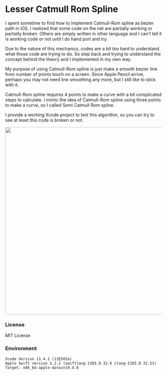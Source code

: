 # Lesser Catmull Rom Spline


I spent sometime to find how to implement Catmull-Rom spline as bezier path in iOS.  I realized that some code on the net are partially working or partially broken.  Others are simply written in other language and I can't tell it is working code or not until I do hand port and try.

Due to the nature of this mechanics, codes are a bit too hard to understand what those code are trying to do.  So step back and trying to understand the concept behind the theory and I implemented in my own way.

My purpose of using Catmull-Rom spline is just make a smooth bezier line from number of points touch on a screen.  Since Apple Pencil arrive, perhaps you may not need line smoothing any more, but I still like to stick with it.

Catmull-Rom spline requires 4 points to make a curve with a bit complicated steps to calculate.  I mimic the idea of Catmull-Rom spline using three points to make a curve, so I called Semi Catmull Rom spline.

I provide a working Xcode project to test this algorithm, so you can try to see at least this code is broken or not.

<img width=600 src="https://qiita-image-store.s3.ap-northeast-1.amazonaws.com/0/65634/8a3f5ebb-8758-e606-af04-487439b9f2ef.png"/>

### License

MIT License

### Environment

```.log
Xcode Version 11.4.1 (11E503a)
Apple Swift version 5.2.2 (swiftlang-1103.0.32.6 clang-1103.0.32.51)
Target: x86_64-apple-darwin19.4.0
```

